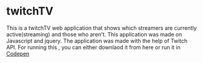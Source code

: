 # twitchTV

This is a twitchTV web application that shows which streamers are currently active(streaming) and those who aren't. This application was made on Javascript and jquery. The application was made with the help of Twitch API. For running this , you can either downlaod it from here or run it in <a href="http://codepen.io/shikharkapila/pen/qqXyZj">Codepen</a>
